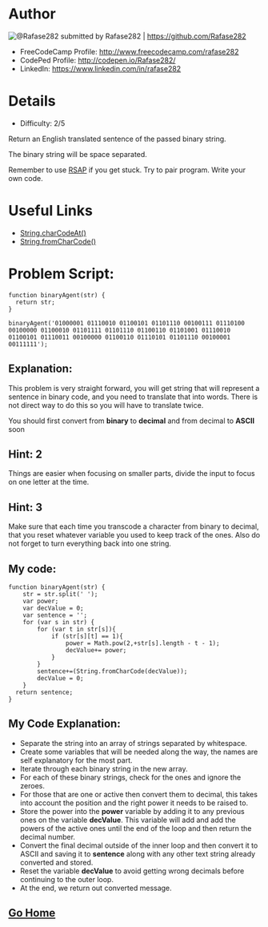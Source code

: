 # Author

![@Rafase282](https://avatars0.githubusercontent.com/Rafase282?&s=128) submitted by Rafase282 | https://github.com/Rafase282

* FreeCodeCamp Profile: http://www.freecodecamp.com/rafase282
* CodePed Profile: http://codepen.io/Rafase282/
* LinkedIn: https://www.linkedin.com/in/rafase282

# Details

* Difficulty: 2/5

Return an English translated sentence of the passed binary string.

The binary string will be space separated.

Remember to use [RSAP](http://www.freecodecamp.com/field-guide/how-do-i-get-help-when-I-get-stuck) if you get stuck. Try to pair program. Write your own code.

# Useful Links

* [String.charCodeAt()](https://developer.mozilla.org/en-US/docs/Web/JavaScript/Reference/Global_Objects/String/charCodeAt)
* [String.fromCharCode()](https://developer.mozilla.org/en-US/docs/Web/JavaScript/Reference/Global_Objects/String/fromCharCode)

# Problem Script:

```
function binaryAgent(str) {
  return str;
}

binaryAgent('01000001 01110010 01100101 01101110 00100111 01110100 00100000 01100010 01101111 01101110 01100110 01101001 01110010 01100101 01110011 00100000 01100110 01110101 01101110 00100001 00111111');
```

## Explanation:

This problem is very straight forward, you will get string that will represent a sentence in binary code, and you need to translate that into words. There is not direct way to do this so you will have to translate twice.

You should first convert from **binary** to **decimal** and from decimal to **ASCII**
soon

## Hint: 2
Things are easier when focusing on smaller parts, divide the input to focus on one letter at the time.

## Hint: 3
Make sure that each time you transcode a character from binary to decimal, that you reset whatever variable you used to keep track of the ones. Also do not forget to turn everything back into one string.

## My code:

```
function binaryAgent(str) {
    str = str.split(' ');
    var power;
    var decValue = 0;
    var sentence = '';
    for (var s in str) {
        for (var t in str[s]){
            if (str[s][t] == 1){
                power = Math.pow(2,+str[s].length - t - 1);
                decValue+= power;
            }
        }
        sentence+=(String.fromCharCode(decValue));
        decValue = 0;
    }
  return sentence;
}
```
## My Code Explanation:

* Separate the string into an array of strings separated by whitespace.
* Create some variables that will be needed along the way, the names are self explanatory for the most part.
* Iterate through each binary string in the new array.
* For each of these binary strings, check for the ones and ignore the zeroes.
* For those that are one or active then convert them to decimal, this takes into account the position and the right power it needs to be raised to.
* Store the power into the **power** variable by adding it to any previous ones on the variable **decValue**. This variable will add and add the powers of the active ones until the end of the loop and then return the decimal number.
* Convert the final decimal outside of the inner loop and then convert it to ASCII and saving it to **sentence** along with any other text string already converted and stored.
* Reset the variable **decValue** to avoid getting wrong decimals before continuing to the outer loop.
* At the end, we return out converted message.

## [Go Home](https://github.com/Rafase282/My-FreeCodeCamp-Code/wiki)